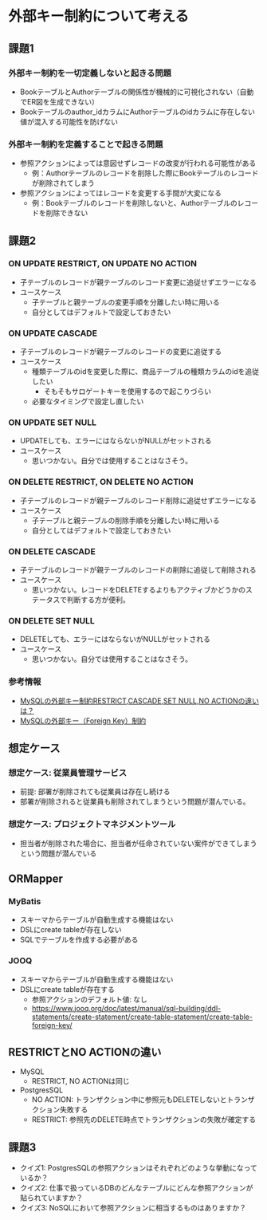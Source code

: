 # 外部キー制約について考える

## 課題1
### 外部キー制約を一切定義しないと起きる問題
* BookテーブルとAuthorテーブルの関係性が機械的に可視化されない（自動でER図を生成できない）
* Bookテーブルのauthor_idカラムにAuthorテーブルのidカラムに存在しない値が混入する可能性を防げない

### 外部キー制約を定義することで起きる問題
* 参照アクションによっては意図せずレコードの改変が行われる可能性がある
    * 例：Authorテーブルのレコードを削除した際にBookテーブルのレコードが削除されてしまう
* 参照アクションによってはレコードを変更する手間が大変になる
    * 例：Bookテーブルのレコードを削除しないと、Authorテーブルのレコードを削除できない

## 課題2

### ON UPDATE RESTRICT, ON UPDATE NO ACTION
* 子テーブルのレコードが親テーブルのレコード変更に追従せずエラーになる
* ユースケース
    * 子テーブルと親テーブルの変更手順を分離したい時に用いる
    * 自分としてはデフォルトで設定しておきたい

### ON UPDATE CASCADE
* 子テーブルのレコードが親テーブルのレコードの変更に追従する
* ユースケース
    * 種類テーブルのidを変更した際に、商品テーブルの種類カラムのidを追従したい
        * そもそもサロゲートキーを使用するので起こりづらい
    * 必要なタイミングで設定し直したい

### ON UPDATE SET NULL
* UPDATEしても、エラーにはならないがNULLがセットされる
* ユースケース
    * 思いつかない。自分では使用することはなさそう。

### ON DELETE RESTRICT, ON DELETE NO ACTION
* 子テーブルのレコードが親テーブルのレコード削除に追従せずエラーになる
* ユースケース
    * 子テーブルと親テーブルの削除手順を分離したい時に用いる
    * 自分としてはデフォルトで設定しておきたい

### ON DELETE CASCADE
* 子テーブルのレコードが親テーブルのレコードの削除に追従して削除される
* ユースケース
    * 思いつかない。レコードをDELETEするよりもアクティブかどうかのステータスで判断する方が便利。

### ON DELETE SET NULL
* DELETEしても、エラーにはならないがNULLがセットされる
* ユースケース
    * 思いつかない。自分では使用することはなさそう。

### 参考情報
* [MySQLの外部キー制約RESTRICT,CASCADE,SET NULL,NO ACTIONの違いは？](https://qiita.com/suin/items/21fe6c5a78c1505b19cb)
* [MySQLの外部キー（Foreign Key）制約
](https://gihyo.jp/dev/serial/01/mysql-road-construction-news/0063)

## 想定ケース

### 想定ケース: 従業員管理サービス
* 前提: 部署が削除されても従業員は存在し続ける
* 部署が削除されると従業員も削除されてしまうという問題が潜んでいる。

### 想定ケース: プロジェクトマネジメントツール
* 担当者が削除された場合に、担当者が任命されていない案件ができてしまうという問題が潜んでいる

## ORMapper

### MyBatis
* スキーマからテーブルが自動生成する機能はない
* DSLにcreate tableが存在しない
* SQLでテーブルを作成する必要がある

### JOOQ
* スキーマからテーブルが自動生成する機能はない
* DSLにcreate tableが存在する
    * 参照アクションのデフォルト値: なし
    * https://www.jooq.org/doc/latest/manual/sql-building/ddl-statements/create-statement/create-table-statement/create-table-foreign-key/

## RESTRICTとNO ACTIONの違い
* MySQL
    * RESTRICT, NO ACTIONは同じ
* PostgresSQL
    * NO ACTION: トランザクション中に参照元もDELETEしないとトランザクション失敗する
    * RESTRICT: 参照先のDELETE時点でトランザクションの失敗が確定する


## 課題3
* クイズ1: PostgresSQLの参照アクションはそれぞれどのような挙動になっているか？
* クイズ2: 仕事で扱っているDBのどんなテーブルにどんな参照アクションが貼られていますか？
* クイズ3: NoSQLにおいて参照アクションに相当するものはありますか？
